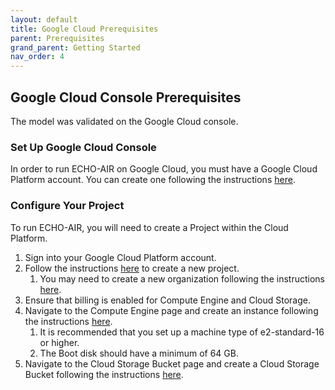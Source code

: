 ```yaml
---
layout: default
title: Google Cloud Prerequisites
parent: Prerequisites
grand_parent: Getting Started
nav_order: 4
---
```


## Google Cloud Console Prerequisites
The model was validated on the Google Cloud console. 

### Set Up Google Cloud Console
In order to run ECHO-AIR on Google Cloud, you must have a Google Cloud Platform account. You can create one following the instructions [here](https://www.youtube.com/watch?v=m5hwU0jD0qc).

### Configure Your Project
To run ECHO-AIR, you will need to create a Project within the Cloud Platform.

1. Sign into your Google Cloud Platform account.
2. Follow the instructions [here](https://cloud.google.com/resource-manager/docs/creating-managing-projects) to create a new project.
   1. You may need to create a new organization following the instructions [here](https://cloud.google.com/resource-manager/docs/creating-managing-organization?_gl=1*u7wu4o*_ga*MTUwMDc5NTgyNy4xNjY3MzQzNzAx*_ga_WH2QY8WWF5*MTY3NjQ4NTMwMC4xMi4xLjE2NzY0ODU4NTMuMC4wLjA.&_ga=2.220114265.-1500795827.1667343701).
3. Ensure that billing is enabled for Compute Engine and Cloud Storage.
4. Navigate to the Compute Engine page and create an instance following the instructions [here](https://www.youtube.com/watch?v=mZsdm9mRc94).
   1. It is recommended that you set up a machine type of e2-standard-16 or higher.
   2. The Boot disk should have a minimum of 64 GB.
5. Navigate to the Cloud Storage Bucket page and create a Cloud Storage Bucket following the instructions [here](https://cloud.google.com/storage/docs/creating-buckets).